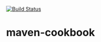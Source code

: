 [![Build Status](https://secure.travis-ci.org/intuit/maven-cookbook.png)](http://travis-ci.org/intuit/maven-cookbook)

maven-cookbook
==============

